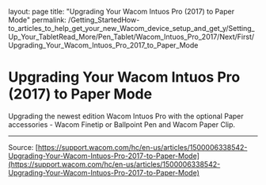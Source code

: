 layout: page
title: "Upgrading Your Wacom Intuos Pro (2017) to Paper Mode"
permalink: /Getting_StartedHow-to_articles_to_help_get_your_new_Wacom_device_setup_and_get_y/Setting_Up_Your_TabletRead_More/Pen_Tablet/Wacom_Intuos_Pro_2017/Next/First/Upgrading_Your_Wacom_Intuos_Pro_2017_to_Paper_Mode

# Upgrading Your Wacom Intuos Pro (2017) to Paper Mode

Upgrading the newest edition Wacom Intuos Pro with the optional Paper accessories - Wacom Finetip or Ballpoint Pen and Wacom Paper Clip.

---
Source: [https://support.wacom.com/hc/en-us/articles/1500006338542-Upgrading-Your-Wacom-Intuos-Pro-2017-to-Paper-Mode](https://support.wacom.com/hc/en-us/articles/1500006338542-Upgrading-Your-Wacom-Intuos-Pro-2017-to-Paper-Mode)
